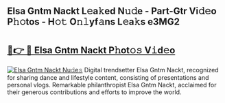 ## Elsa Gntm Nackt L𝚎a𝚔ed N𝚞𝚍e - Part-Gtr Vi𝚍𝚎o P𝚑𝚘tos - H𝚘𝚝 O𝚗𝚕yf𝚊ns L𝚎a𝚔s e3MG2

# <h2><a href="http://kfare5.oniu.top/?m=Elsa+Gntm+Nackt">🔗👉 🔴 Elsa Gntm Nackt P𝚑ot𝚘𝚜 V𝚒d𝚎o</a></h2>

[![Elsa Gntm Nackt Nu𝚍e𝚜](https://i.imgur.com/0qMVB7G.gif)](http://kfare5.oniu.top/?m=Elsa+Gntm+Nackt)
Digital trendsetter Elsa Gntm Nackt, recognized for sharing dance and lifestyle content, consisting of presentations and personal vlogs. Remarkable philanthropist Elsa Gntm Nackt, acclaimed for their generous contributions and efforts to improve the world.  
